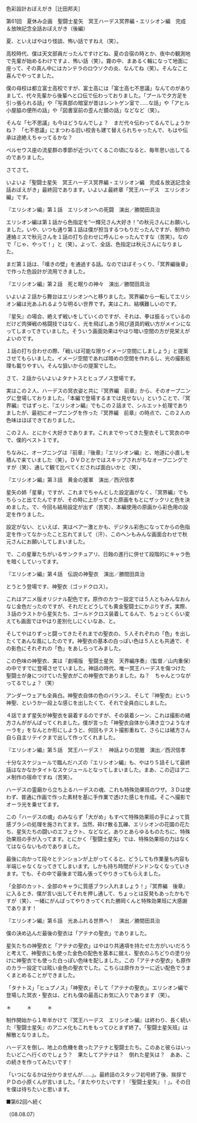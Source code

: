 <!-- source: http://web.archive.org/web/20250215190716/http://www.style.fm/as/05_column/tsujita/tsujita61.shtml -->

色彩設計おぼえがき［辻田邦夫］

第61回　夏休み企画　聖闘士星矢　冥王ハーデス冥界編・エリシオン編　完成＆放映記念全話おぼえがき（後編）

夏、といえばやはり怪談、怖い話ですねえ（笑）。

高校時代、僕は天文部員だったんですけどね、夏の合宿の時とか、夜中の観測地で先輩が始めるわけですよ、怖い話（笑）。霧の中、まあるく輪になって地面に座って、その真ん中にはカンテラのロウソクの炎、なんてね（笑）。そんなこと喜んでやってました。

僕の母校は都立富士高校ですが、富士高には「富士高七不思議」なんてのがありまして、代々先輩から後輩へと口伝で伝わっておりました。「プールで夕方足を引っ張られる話」や「写真部の暗室が昔はレントゲン室で……な話」や「アヒル小屋脇の便所の話」や「図書室前の歪んだ鏡の話」などなど（笑）。

そんな「七不思議」も今はどうなんでしょ？　まだ代々伝わってるんでしょうかね？　「七不思議」にまつわる旧い校舎も建て替えられちゃったんで、もはや伝承は途絶えちゃってるかな？

ペルセウス座の流星群の季節が近づいてくるこの頃になると、毎年思い出してるのでありました。

さてさて。

いよいよ「聖闘士星矢　冥王ハーデス冥界編・エリシオン編　完成＆放送記念全話おぼえがき」最終回であります。いよいよ最終章「冥王ハーデス　エリシオン編」です。

『エリシオン編』第１話　エリシオンへの死闘　演出／勝間田具治

エリシオン編は第１話から色指定を“一輝兄さん大好き！”の秋元さんにお願いしました。いや、いつも通り第１話は僕が担当するつもりだったんですが、制作の連絡ミスで秋元さんを１話の打ち合わせに呼んじゃったんですな（苦笑）。なので「じゃ、やって！」と（笑）。よって、全話、色指定は秋元さんになりました。

まだ第１話は、「嘆きの壁」を通過する話。なのでほぼそっくり、「冥界編後章」で作った色設計が流用できました。

『エリシオン編』第２話　死と眠りの神々　演出／勝間田具治

いよいよ２話から舞台はエリシオンへと移りました。冥界編から一転してエリシオン編は光あふれるような明るい世界です。実はこれ、結構難しいのです。

『星矢』の場合、絶えず戦いをしていくのですが、それは、拳は振るっているのだけど肉弾戦の格闘技ではなく、光を飛ばしあう飛び道具的戦い方がメインになってしまってきていました。そういう画面効果はやはり暗い空間の方が見栄えがよいのです。

１話の打ち合わせの際、「戦いは可能な限りイメージ空間にしましょう」と提案させてもらいました。イメージ空間であれば暗めの空間を作れるし、光の撮影処理も載りやすい。そんな狙いからの提案でした。

さて、２話からいよいよタナトスとヒュプノス登場です。

実はこの２人、ハーデスの冥衣姿と共に『冥界編　前章』から、そのオープニングに登場しておりました。「本編で登場するまでは見せない」ということで、『冥界編』ではずっと、『エリシオン編』でもこの２話まで、シルエット処理でありましたが、最初にオープニングを作った『冥界編　前章』の時点で、この２人の色味はほぼできておりました。

この２人、とにかく大好きであります。これまでやってきた聖衣そして冥衣の中で、僕的ベスト１です。

ちなみに、オープニングは『前章』『後章』『エリシオン編』と、地道に小直しを積んで来ていました（笑）。ＤＶＤとかではスキップされがちなオープニングですが（笑）、通して観て比べてくだされば面白いかと（笑）。

『エリシオン編』第３話　黄金の援軍　演出／西沢信孝

星矢の姉「星華」ですが、これまでちゃんとした設定画がなく、『冥界編』でもちらっと出てたんですが、その時に上がってきた原画をもとにザックリと色を決めました。で、今回も結局設定が出ず（苦笑）、本編使用の原画から彩色用の設定を作りました。

設定がない、といえば、実はベアー激とかも、デジタル彩色になってからの色指定を作ってなかったこと忘れてまして（汗）、このヘンもみんな画面合わせで秋元さんにお願いしてしまいました。

で、この星華たちがいるサンクチュアリ、日蝕の進行に併せて段階的にキャラ色を暗くしていってます。

『エリシオン編』第４話　伝説の神聖衣　演出／勝間田具治

とうとう登場です、神聖衣（ゴッドクロス）。

これはアニメ版オリジナル配色です。原作のカラー設定では５人ともみんなおんなじ金色だったのですが、それだとどうしても黄金聖闘士にかぶりすぎ。実際、３話のラストから星矢たち、ゴールドクロス装着してるんで、ちょっとくらい変えても画面ではやはり差別化しにくいなあ、と。

そしてやはりずっと闘ってきたそれまでの聖衣の、５人それぞれの「色」を出したくてあんな風にしたのです。神聖衣の基本の白っぽい色は５人とも共通で、その影色にそれぞれの「色」をあしらってみました。

この色味の神聖衣、実は『劇場版　聖闘士星矢　天界編序奏』（監督／山内重保）の中ですでに登場させていました。神話の時代、唯一冥王ハーデスを傷つけた聖闘士が身につけていた聖衣がこの神聖衣でありました。ね？　ちゃんとつながってるでしょ？（笑）

アンダーウェアも全員白。神聖衣自体の色のバランス、そして『神聖衣』という神聖、というか一段上な感じを出したくて、それで全員白にしました。

４話でまず星矢が神聖衣を装着するのですが、その装着シーン、これは撮影の緒方さんががんばってくれました。僕が言った「神聖衣自体から沸き立つようなオーラを」をなんとか形にしようと、何回もテスト撮影重ねて、さらには緒方さん自ら自主リテイクまで出して作ってくれました。

『エリシオン編』第５話　冥王ハーデス！　神話よりの覚醒　演出／西沢信孝

十分なスケジュールで臨んだハズの『エリシオン編』も、やはり５話そして最終話はなかなかタイトなスケジュールとなってしまいました。まあ、この辺はアニメ制作の宿命ですね（苦笑）。

ハーデスの霊廟から立ち上るハーデスの魂、これも特殊効果班のワザ。３Ｄは使わず、普通に作画で作った素材を基に手作業で透けた感じを作成。そこへ撮影でオーラ光を乗せてます。

この「ハーデスの魂」のみならず「大がめ」もすべて特殊効果班の手によって質感ブラシの処理を施されてます。当然、砕け散る瓦礫、エリシオンの花園の花たち、星矢たちの闘いのエフェクト、などなど。ありとあらゆるものたちに、特殊効果班の手が入ってます。とにかく「聖闘士星矢」では、特殊効果班の力はなくてはならないものでありました。

最後に向かって段々とテンションが上がってくると、どうしても作業量も内容も半端じゃなくなってきてしまいます。しかも持ち時間がドンドンなくなっていきます。でも、その中で最後まで踏ん張ってやりきってもらえました。

「全部のカット、全部のキャラに質感ブラシ入れましょう！」『冥界編　後章』に入るとき、僕が言い出してそれを押し通して、ちょっとは反発もあったかもですが（笑）、一緒にがんばってやりきってくれた勝岡くんと特殊効果班に大感謝であります！

『エリシオン編』第６話　光あふれる世界へ！　演出／勝間田具治

僕の決め込んだ最後の聖衣は「アテナの聖衣」でありました。

星矢たちの神聖衣と「アテナの聖衣」はやはり共通項を持たせた方がいいだろうと考えて、神聖衣にも使った金色の配色を基本に据え、聖衣のふちどりの塗り分けに神聖衣でも使った白っぽい色味を配しました。この「アテナの聖衣」も原作のカラー設定では眩い金色の聖衣でした。こちらは原作カラーに近い配色でうまくまとめることができました。

「タナトス」「ヒュプノス」「神聖衣」そして「アテナの聖衣」。エリシオン編で登場した冥衣・聖衣は、どれも僕の最高にお気に入りであります（笑）。

＊　　　＊　　　＊

制作開始から１年半かけて『冥王ハーデス　エリシオン編』は終わり、長く続いた『聖闘士星矢』のアニメ化もこれをもってひとまず終了。「聖闘士星矢班」は解散となりました。

ハーデスを倒し、地上の危機を救ったアテナと聖闘士たち。このあと彼らはいったいどこへ行くのでしょう？　果たしてアテナは？　倒れた星矢は？　ああ、この続きを作ってみたいです！

「いつになるかは分かりませんが……」。最終話のスタッフ初号終了後、挨拶でＰＤの小原くんが言いました。「またやりたいです！『聖闘士星矢』！」。その日を僕は待ちたいと思います。

■第62回へ続く

（08.08.07）
